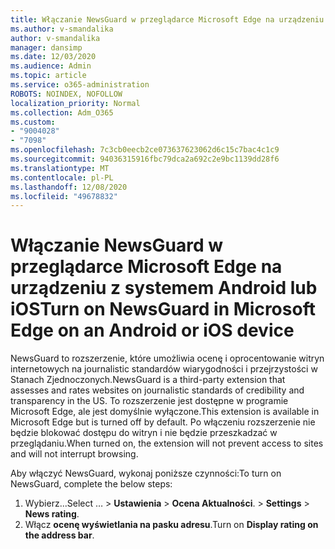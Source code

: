 ```yaml
---
title: Włączanie NewsGuard w przeglądarce Microsoft Edge na urządzeniu z systemem Android lub iOS
ms.author: v-smandalika
author: v-smandalika
manager: dansimp
ms.date: 12/03/2020
ms.audience: Admin
ms.topic: article
ms.service: o365-administration
ROBOTS: NOINDEX, NOFOLLOW
localization_priority: Normal
ms.collection: Adm_O365
ms.custom:
- "9004028"
- "7098"
ms.openlocfilehash: 7c3cb0eecb2ce073637623062d6c15c7bac4c1c9
ms.sourcegitcommit: 94036315916fbc79dca2a692c2e9bc1139dd28f6
ms.translationtype: MT
ms.contentlocale: pl-PL
ms.lasthandoff: 12/08/2020
ms.locfileid: "49678832"
---
```

# <a name="turn-on-newsguard-in-microsoft-edge-on-an-android-or-ios-device"></a><span data-ttu-id="ae557-102">Włączanie NewsGuard w przeglądarce Microsoft Edge na urządzeniu z systemem Android lub iOS</span><span class="sxs-lookup"><span data-stu-id="ae557-102">Turn on NewsGuard in Microsoft Edge on an Android or iOS device</span></span>

<span data-ttu-id="ae557-103">NewsGuard to rozszerzenie, które umożliwia ocenę i oprocentowanie witryn internetowych na journalistic standardów wiarygodności i przejrzystości w Stanach Zjednoczonych.</span><span class="sxs-lookup"><span data-stu-id="ae557-103">NewsGuard is a third-party extension that assesses and rates websites on journalistic standards of credibility and transparency in the US.</span></span> <span data-ttu-id="ae557-104">To rozszerzenie jest dostępne w programie Microsoft Edge, ale jest domyślnie wyłączone.</span><span class="sxs-lookup"><span data-stu-id="ae557-104">This extension is available in Microsoft Edge but is turned off by default.</span></span> <span data-ttu-id="ae557-105">Po włączeniu rozszerzenie nie będzie blokować dostępu do witryn i nie będzie przeszkadzać w przeglądaniu.</span><span class="sxs-lookup"><span data-stu-id="ae557-105">When turned on, the extension will not prevent access to sites and will not interrupt browsing.</span></span>

<span data-ttu-id="ae557-106">Aby włączyć NewsGuard, wykonaj poniższe czynności:</span><span class="sxs-lookup"><span data-stu-id="ae557-106">To turn on NewsGuard, complete the below steps:</span></span>
1. <span data-ttu-id="ae557-107">Wybierz...</span><span class="sxs-lookup"><span data-stu-id="ae557-107">Select …</span></span><span data-ttu-id="ae557-108"> > **Ustawienia**  >  **Ocena Aktualności**.</span><span class="sxs-lookup"><span data-stu-id="ae557-108"> > **Settings** > **News rating**.</span></span>
2. <span data-ttu-id="ae557-109">Włącz **ocenę wyświetlania na pasku adresu**.</span><span class="sxs-lookup"><span data-stu-id="ae557-109">Turn on **Display rating on the address bar**.</span></span>